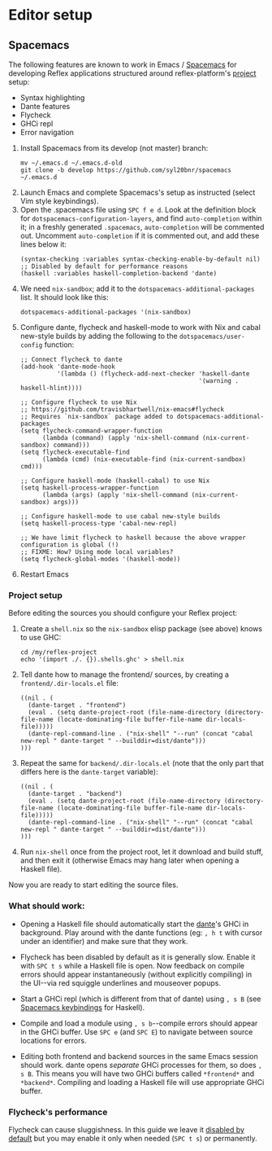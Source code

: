# Editor setup

## Spacemacs

The following features are known to work in Emacs / [Spacemacs](https://github.com/syl20bnr/spacemacs) for developing Reflex applications structured around reflex-platform's [project](project-development.md) setup:

- Syntax highlighting
- Dante features
- Flycheck
- GHCi repl
- Error navigation

1. Install Spacemacs from its develop (not master) branch:
   ```
   mv ~/.emacs.d ~/.emacs.d-old
   git clone -b develop https://github.com/syl20bnr/spacemacs ~/.emacs.d
   ```
1. Launch Emacs and complete Spacemacs's setup as instructed (select Vim style keybindings).
1. Open the .spacemacs file using `SPC f e d`.   Look at the definition block for `dotspacemacs-configuration-layers`, and find `auto-completion` within it; in a freshly generated `.spacemacs`, `auto-completion` will be commented out.  Uncomment `auto-completion` if it is commented out, and add these lines below it:
   ```elisp
   (syntax-checking :variables syntax-checking-enable-by-default nil)  ;; Disabled by default for performance reasons
   (haskell :variables haskell-completion-backend 'dante)
   ```
1. We need `nix-sandbox`; add it to the `dotspacemacs-additional-packages` list. It should look like this:
   ```elisp
   dotspacemacs-additional-packages '(nix-sandbox)
   ```
1. Configure dante, flycheck and haskell-mode to work with Nix and cabal new-style builds by adding the following to the `dotspacemacs/user-config` function:
   ```elisp
   ;; Connect flycheck to dante
   (add-hook 'dante-mode-hook
             '(lambda () (flycheck-add-next-checker 'haskell-dante
                                                    '(warning . haskell-hlint))))
 
   ;; Configure flycheck to use Nix
   ;; https://github.com/travisbhartwell/nix-emacs#flycheck
   ;; Requires `nix-sandbox` package added to dotspacemacs-additional-packages
   (setq flycheck-command-wrapper-function
         (lambda (command) (apply 'nix-shell-command (nix-current-sandbox) command)))
   (setq flycheck-executable-find
         (lambda (cmd) (nix-executable-find (nix-current-sandbox) cmd)))
 
   ;; Configure haskell-mode (haskell-cabal) to use Nix
   (setq haskell-process-wrapper-function
         (lambda (args) (apply 'nix-shell-command (nix-current-sandbox) args)))
 
   ;; Configure haskell-mode to use cabal new-style builds
   (setq haskell-process-type 'cabal-new-repl)
 
   ;; We have limit flycheck to haskell because the above wrapper configuration is global (!)
   ;; FIXME: How? Using mode local variables?
   (setq flycheck-global-modes '(haskell-mode))
   ```
1. Restart Emacs

### Project setup

Before editing the sources you should configure your Reflex project:

1. Create a `shell.nix` so the `nix-sandbox` elisp package (see above) knows to use GHC:
   ```
   cd /my/reflex-project
   echo '(import ./. {}).shells.ghc' > shell.nix
   ```
1. Tell dante how to manage the frontend/ sources, by creating a `frontend/.dir-locals.el` file:
   ```elisp
   ((nil . (
     (dante-target . "frontend")
     (eval . (setq dante-project-root (file-name-directory (directory-file-name (locate-dominating-file buffer-file-name dir-locals-file)))))
     (dante-repl-command-line . ("nix-shell" "--run" (concat "cabal new-repl " dante-target " --builddir=dist/dante")))
   )))
   ```
1. Repeat the same for `backend/.dir-locals.el` (note that the only part that differs here is the `dante-target` variable):
   ```elisp
   ((nil . (
     (dante-target . "backend")
     (eval . (setq dante-project-root (file-name-directory (directory-file-name (locate-dominating-file buffer-file-name dir-locals-file)))))
     (dante-repl-command-line . ("nix-shell" "--run" (concat "cabal new-repl " dante-target " --builddir=dist/dante")))
   )))
   ```
   
1. Run `nix-shell` once from the project root, let it download and build stuff, and then exit it (otherwise Emacs may hang later when opening a Haskell file).

Now you are ready to start editing the source files.

### What should work:

- Opening a Haskell file should automatically start the [dante](https://github.com/jyp/dante)'s GHCi in background. Play around with the dante functions (eg: `, h t` with cursor under an identifier) and make sure that they work.

- Flycheck has been disabled by default as it is generally slow. Enable it with `SPC t s` while a Haskell file is open. Now feedback on compile errors should appear instantaneously (without explicitly compiling) in the UI--via red squiggle underlines and mouseover popups.

- Start a GHCi repl (which is different from that of dante) using `, s B` (see [Spacemacs keybindings](https://github.com/syl20bnr/spacemacs/tree/master/layers/%2Blang/haskell#key-bindings) for Haskell). 

- Compile and load a module using `, s b`--compile errors should appear in the GHCi buffer. Use `SPC e` (and `SPC E`) to navigate between source locations for errors.

- Editing both frontend and backend sources in the same Emacs session should work. dante opens *separate* GHCi processes for them, so does `, s B`. This means you will have two GHCi buffers called `*frontend*` and `*backend*`. Compiling and loading a Haskell file will use appropriate GHCi buffer.

### Flycheck's performance

Flycheck can cause sluggishness. In this guide we leave it [disabled by default](https://github.com/syl20bnr/spacemacs/tree/develop/layers/%2Bcheckers/syntax-checking#disabling-by-default) but you may enable it only when needed (`SPC t s`) or permanently.
